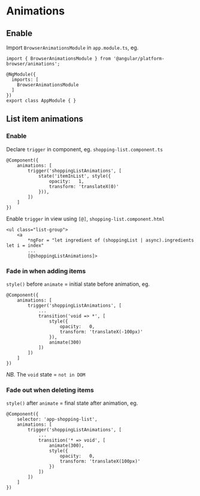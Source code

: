 # Animations

## Enable

Import `BrowserAnimationsModule` in `app.module.ts`, eg.

```
import { BrowserAnimationsModule } from '@angular/platform-browser/animations';

@NgModule({
  imports: [
    BrowserAnimationsModule
  ]
})
export class AppModule { }
```

## List item animations

### Enable

Declare `trigger` in component, eg. `shopping-list.component.ts`

```
@Component({
    animations: [
        trigger('shoppingListAnimations', [
            state('itemInList', style({
                opacity:   1,
                transform: 'translateX(0)'
            })),
        ])
    ]
})
```

Enable `trigger` in view using `[@]`, `shopping-list.component.html`

```
<ul class="list-group">
    <a
        *ngFor = "let ingredient of (shoppingList | async).ingredients let i = index"
        ...
        [@shoppingListAnimations]>
```
 
### Fade in when adding items

`style()` before `animate` = initial state before animation, eg.

```
@Component({
    animations: [
        trigger('shoppingListAnimations', [
            ...
            transition('void => *', [
                style({
                    opacity:   0,
                    transform: 'translateX(-100px)'
                }),
                animate(300)
            ])
        ])
    ]
})
```

*NB.* The `void` state = `not in DOM`

### Fade out when deleting items

`style()` after `animate` = final state after animation, eg.

```
@Component({
    selector: 'app-shopping-list',
    animations: [
        trigger('shoppingListAnimations', [
            ...
            transition('* => void', [
                animate(300),
                style({
                    opacity:   0,
                    transform: 'translateX(100px)'
                })
            ])
        ])
    ]
})
```

